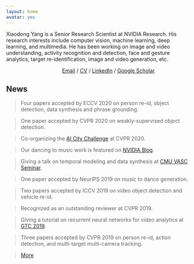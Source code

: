 ```yaml
---
layout: home
avatar: yes
---
```


Xiaodong Yang is a Senior Research Scientist at NVIDIA Research. His research interests include computer vision, machine learning, deep learning, and multimedia. He has been working on image and video understanding, activity recognition and detection, face and gesture analytics, target re-identification, image and video generation, etc.        

&emsp;&emsp;&emsp;&emsp;&emsp;&emsp;&emsp;&emsp;&emsp;&emsp;&nbsp;&nbsp;&nbsp;[Email](mailto:yangxd.hust@gmail.com) / [CV](http://xiaodongyang.org) / [LinkedIn](https://www.linkedin.com/in/xiaodong-yang-79a44134/) / [Google Scholar](http://scholar.google.com/citations?user=yWsMg_gAAAAJ&hl=en)

## News

> Four papers accepted by ECCV 2020 on person re-id, object detection, data synthesis and phrase grounding. 

> One paper accepted by CVPR 2020 on weakly-supervised object detection. 

> Co-organizing the [AI City Challenge](https://www.aicitychallenge.org) at CVPR 2020. 

> Our dancing to music work is featured on [NVIDIA Blog](https://news.developer.nvidia.com/nvidia-dance-to-music-neurips/).

> Giving a talk on temporal modeling and data synthesis at [CMU VASC Seminar](https://www.ri.cmu.edu/event/temporal-modeling-and-data-synthesis-for-visual-understanding/).

> One paper accepted by NeurIPS 2019 on music to dance generation. 

> Two papers accepted by ICCV 2019 on video object detection and vehicle re-id. 

> Recognized as an outstanding reviewer at CVPR 2019.    

> Giving a tutorial on recurrent neural networks for video analytics at [GTC 2019](https://www.nvidia.com/en-us/gtc/).    

> Three papers accepted by CVPR 2019 on person re-id, action detection, and multi-target multi-camera tracking. 

> [More](/news)

